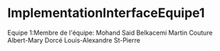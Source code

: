 # ImplementationInterfaceEquipe1
Equipe 1:Membre de l'équipe:
Mohand Said Belkacemi
Martin Couture
Albert-Mary Dorcé
Louis-Alexandre St-Pierre

